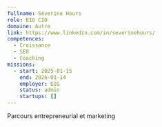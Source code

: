 ```yaml
---
fullname: Séverine Hours
role: EIG CIO
domaine: Autre
link: https://www.linkedin.com/in/severinehours/
competences:
  - Croissance
  - SEO
  - Coaching
missions:
  - start: 2025-01-15
    end: 2026-01-14
    employer: EIG
    status: admin
    startups: []
---
```

Parcours entrepreneurial et marketing